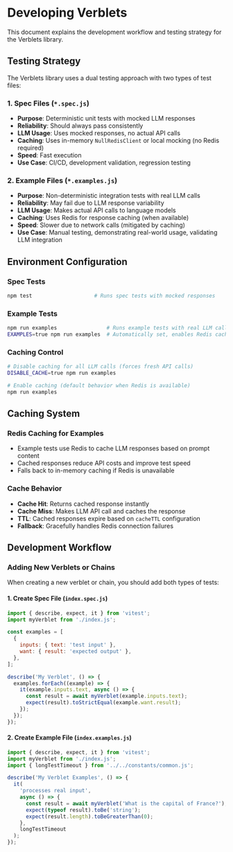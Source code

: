 # Developing Verblets

This document explains the development workflow and testing strategy for the Verblets library.

## Testing Strategy

The Verblets library uses a dual testing approach with two types of test files:

### 1. Spec Files (`*.spec.js`)
- **Purpose**: Deterministic unit tests with mocked LLM responses
- **Reliability**: Should always pass consistently
- **LLM Usage**: Uses mocked responses, no actual API calls
- **Caching**: Uses in-memory `NullRedisClient` or local mocking (no Redis required)
- **Speed**: Fast execution
- **Use Case**: CI/CD, development validation, regression testing

### 2. Example Files (`*.examples.js`)
- **Purpose**: Non-deterministic integration tests with real LLM calls
- **Reliability**: May fail due to LLM response variability
- **LLM Usage**: Makes actual API calls to language models
- **Caching**: Uses Redis for response caching (when available)
- **Speed**: Slower due to network calls (mitigated by caching)
- **Use Case**: Manual testing, demonstrating real-world usage, validating LLM integration

## Environment Configuration

### Spec Tests
```bash
npm test                    # Runs spec tests with mocked responses
```

### Example Tests
```bash
npm run examples                # Runs example tests with real LLM calls
EXAMPLES=true npm run examples  # Automatically set, enables Redis caching
```

### Caching Control
```bash
# Disable caching for all LLM calls (forces fresh API calls)
DISABLE_CACHE=true npm run examples

# Enable caching (default behavior when Redis is available)
npm run examples
```

## Caching System

### Redis Caching for Examples
- Example tests use Redis to cache LLM responses based on prompt content
- Cached responses reduce API costs and improve test speed
- Falls back to in-memory caching if Redis is unavailable

### Cache Behavior
- **Cache Hit**: Returns cached response instantly
- **Cache Miss**: Makes LLM API call and caches the response
- **TTL**: Cached responses expire based on `cacheTTL` configuration
- **Fallback**: Gracefully handles Redis connection failures

## Development Workflow

### Adding New Verblets or Chains

When creating a new verblet or chain, you should add both types of tests:

#### 1. Create Spec File (`index.spec.js`)
```javascript
import { describe, expect, it } from 'vitest';
import myVerblet from './index.js';

const examples = [
  {
    inputs: { text: 'test input' },
    want: { result: 'expected output' },
  },
];

describe('My Verblet', () => {
  examples.forEach((example) => {
    it(example.inputs.text, async () => {
      const result = await myVerblet(example.inputs.text);
      expect(result).toStrictEqual(example.want.result);
    });
  });
});
```

#### 2. Create Example File (`index.examples.js`)
```javascript
import { describe, expect, it } from 'vitest';
import myVerblet from './index.js';
import { longTestTimeout } from '../../constants/common.js';

describe('My Verblet Examples', () => {
  it(
    'processes real input',
    async () => {
      const result = await myVerblet('What is the capital of France?');
      expect(typeof result).toBe('string');
      expect(result.length).toBeGreaterThan(0);
    },
    longTestTimeout
  );
});
```